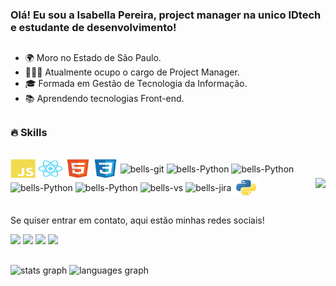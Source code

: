 ### Olá! Eu sou a Isabella Pereira, project manager na unico IDtech e estudante de desenvolvimento!
##
- 🌍 Moro no Estado de São Paulo.
- 👨🏾‍💻 Atualmente ocupo o cargo de Project Manager.
- 🎓 Formada em Gestão de Tecnologia da Informação.
- 📚 Aprendendo tecnologias Front-end.
##
### 🔥 Skills
<div style="display: inline_block"><br>
  <img align="center" alt="bells-Js" height="30" width="40" src="https://raw.githubusercontent.com/devicons/devicon/master/icons/javascript/javascript-plain.svg">
  <img align="center" alt="bells-React" height="30" width="40" src="https://raw.githubusercontent.com/devicons/devicon/master/icons/react/react-original.svg">
  <img align="center" alt="bells-HTML" height="30" width="40" src="https://raw.githubusercontent.com/devicons/devicon/master/icons/html5/html5-original.svg">
  <img align="center" alt="bells-CSS" height="30" width="40" src="https://raw.githubusercontent.com/devicons/devicon/master/icons/css3/css3-original.svg">
  <img align="center" alt="bells-git" height="30" width="40" src="https://cdn.jsdelivr.net/gh/devicons/devicon/icons/git/git-original.svg">
  <img align="center" alt="bells-Python" height="30" width="40" src="https://cdn.jsdelivr.net/gh/devicons/devicon/icons/terraform/terraform-original.svg" height="40" alt="terraform logo"  />
  <img align="center" alt="bells-Python" height="30" width="40" src="https://cdn.jsdelivr.net/gh/devicons/devicon/icons/docker/docker-original.svg" height="40" alt="docker logo"  />
  <img align="center" alt="bells-Python" height="30" width="40" src="https://cdn.jsdelivr.net/gh/devicons/devicon/icons/azure/azure-original.svg" height="40" alt="azure logo"  />
  <img align="center" alt="bells-Python" height="30" width="40" src="https://cdn.jsdelivr.net/gh/devicons/devicon/icons/mysql/mysql-original.svg" height="40" alt="mysql logo"  />
  <img align="center" alt="bells-vs" height="30" width="40" src="https://cdn.jsdelivr.net/gh/devicons/devicon/icons/vscode/vscode-original.svg">
  <img align="center" alt="bells-jira" height="30" width="40" src="https://cdn.jsdelivr.net/gh/devicons/devicon/icons/jira/jira-original.svg">
  
  <img align="center" alt="bells-Python" height="30" width="40" src="https://raw.githubusercontent.com/devicons/devicon/master/icons/python/python-original.svg">
  <img align="right" height="150" src="https://media.tenor.com/6Ja4z2BN2-gAAAAi/baby-yoda.gif">
</div> 

  ##
  
 Se quiser entrar em contato, aqui estão minhas redes sociais!
<div> 
  <a href="https://instagram.com/bellsmiranda_" target="_blank"><img src="https://img.shields.io/badge/-Instagram-%23E4405F?style=for-the-badge&logo=instagram&logoColor=white" target="_blank"></a>
  <a href="https://discord.gg/psBMuKwG" target="_blank"><img src="https://img.shields.io/badge/Discord-7289DA?style=for-the-badge&logo=discord&logoColor=white" target="_blank"></a> 
  <a href = "mailto:ipmedeirossilva@gmail.com"><img src="https://img.shields.io/badge/-Gmail-%23333?style=for-the-badge&logo=gmail&logoColor=white" target="_blank"></a>
  <a href="https://www.linkedin.com/in/isabellapereira0/" target="_blank"><img src="https://img.shields.io/badge/-LinkedIn-%230077B5?style=for-the-badge&logo=linkedin&logoColor=white" target="_blank"></a> 
  
</div>

##

<div align="left">
  <img src="https://github-readme-stats.vercel.app/api?username=ipmedeiros&hide_title=false&hide_rank=false&show_icons=true&include_all_commits=true&count_private=true&disable_animations=true&theme=dracula&locale=en&hide_border=false" height="150" alt="stats graph"  />
  <img src="https://github-readme-stats.vercel.app/api/top-langs?username=ipmedeiros&locale=en&hide_title=false&layout=compact&card_width=320&langs_count=5&theme=dracula&hide_border=false" height="150" alt="languages graph"  />
</div>
